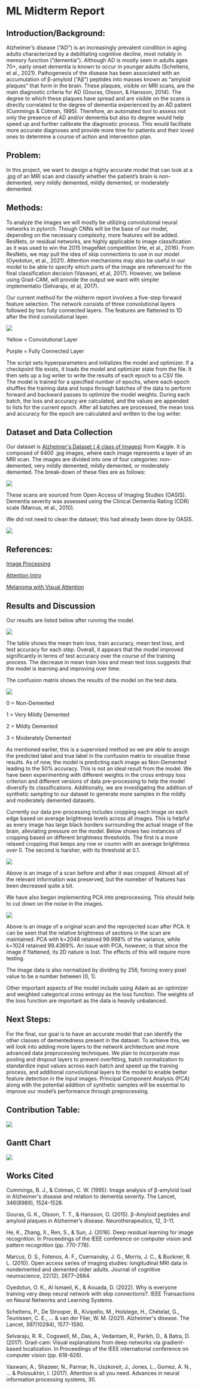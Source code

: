 # ML Midterm Report
## Introduction/Background:
Alzheimer’s disease (“AD”) is an increasingly prevalent condition in aging adults characterized by a debilitating cognitive decline, most notably in memory function (“dementia”). Although AD is mostly seen in adults ages 70+, early onset dementia is known to occur in younger adults (Scheltens, et al., 2021). Pathogenesis of the disease has been associated with an accumulation of β-amyloid (“Aβ”) peptides into masses known as “amyloid plaques” that form in the brain. These plaques, visible on MRI scans, are the main diagnostic criteria for AD (Gouras, Olsson, & Hansson, 2014). The degree to which these plaques have spread and are visible on the scans is directly correlated to the degree of dementia experienced by an AD patient (Cummings & Cotman, 1995). Therefore, an automated tool to assess not only the presence of AD and/or dementia but also its degree would help speed up and further calibrate the diagnostic process. This would facilitate more accurate diagnoses and provide more time for patients and their loved ones to determine a course of action and intervention plan.


## Problem:
In this project, we want to design a highly accurate model that can look at a .jpg of an MRI scan and classify whether the patient’s brain is non-demented, very mildly demented, mildly demented, or moderately demented. 

## Methods:
To analyze the images we will mostly be utilizing convolutional neural networks in pytorch. Though CNNs will be the base of our model, depending on the necessary complexity, more features will be added. ResNets, or residual networks, are highly applicable to image classification as it was used to win the 2015 ImageNet competition (He, et al., 2016). From ResNets, we may pull the idea of skip connections to use in our model (Oyedotun, et al., 2021). Attention mechanisms may also be useful in our model to be able to specify which parts of the image are referenced for the final classification decision (Vaswani, et al, 2017). However, we believe using Grad-CAM, will provide the output we want with simpler implementatio (Selvaraju, et al, 2017).

Our current method for the midterm report involves a five-step forward feature selection. The network consists of three convolutional layers followed by two fully connected layers. The features are flattened to 1D after the third convolutional layer.

![](assets/NetworkArch.JPG)

Yellow = Convolutional Layer

Purple = Fully Connected Layer

The script sets hyperparameters and initializes the model and optimizer. If a checkpoint file exists, it loads the model and optimizer state from the file. It then sets up a log writer to write the results of each epoch to a CSV file. The model is trained for a specified number of epochs, where each epoch shuffles the training data and loops through batches of the data to perform forward and backward passes to optimize the model weights. During each batch, the loss and accuracy are calculated, and the values are appended to lists for the current epoch. After all batches are processed, the mean loss and accuracy for the epoch are calculated and written to the log writer.

## Dataset and Data Collection

Our dataset is [Alzheimer's Dataset ( 4 class of Images)](https://www.kaggle.com/datasets/tourist55/alzheimers-dataset-4-class-of-images) from Kaggle. It is composed of 6400 .jpg images, where each image represents a layer of an MRI scan. The images are divided into one of four categories: non-demented, very mildly demented, mildly demented, or moderately demented. The break-down of these files are as follows:

![](assets/Data_Categories.png)

These scans are sourced from Open Access of Imaging Studies (OASIS). Dementia severity was assessed using the Clinical Dementia Rating (CDR) scale (Marcus, et al., 2010).

We did not need to clean the dataset; this had already been done by OASIS.

![](assets/Class_Visualization.png)

## References:

[Image Processing](https://ieeexplore.ieee.org/document/8320684)

[Attention Intro](https://blog.paperspace.com/image-classification-with-attention/)

[Melanoma with Visual Attention](https://www2.cs.sfu.ca/~hamarneh/ecopy/ipmi2019.pdf) 


## Results and Discussion

Our results are listed below after running the model.

![](assets/Accuracy_Loss_Table.png)

The table shows the mean train loss, train accuracy, mean test loss, and test accuracy for each step. Overall, it appears that the model improved significantly in terms of test accuracy over the course of the training process. The decrease in mean train loss and mean test loss suggests that the model is learning and improving over time.

The confusion matrix shows the results of the model on the test data.

![](assets/Confusion_Matrix.png)

0 = Non-Demented

1 = Very Mildly Demented

2 = Mildly Demented

3 = Moderately Demented

As mentioned earlier, this is a supervised method so we are able to assign the predicted label and true label in the confusion matrix to visualize these results. As of now, the model is predicting each image as Non-Demented leading to the 50% accuracy. This is not an ideal result from the model. We have been experimenting with different weights in the cross entropy loss criterion and different versions of data pre-processing to help the model diversify its classifications. Additionally, we are investigating the addition of synthetic sampling to our dataset to generate more samples in the mildly and moderately demented datasets. 

Currently our data pre-processing includes cropping each image on each edge based on average brightness levels across all images. This is helpful as every image has large black borders surrounding the actual image of the brain, alleviating pressure on the model. Below shows two instances of cropping based on different brightness thresholds. The first is a more relaxed cropping that keeps any row or coumn with an average brightness over 0. The second is harsher, with its threshold at 0.1.

![](assets/Scan_Cropped.png)

Above is an image of a scan before and after it was cropped. Almost all of the relevant information was preserved, but the numeber of features has been decreased quite a bit.

We have also began implementing PCA into preprocessing. This should help to cut down on the noise in the images. 

![](assets/Scan_PCA.png)

Above is an image of a original scan and the reprojected scan after PCA. It can be seen that the relative brightness of sections in the scan are maintained. PCA with k=2048 retained 99.998% of the variance, while k=1024 retained 99.4369%. An issue with PCA, however, is that since the image if flattened, its 2D nature is lost. The effects of this will require more testing.

The image data is also normalized by dividing by 256, forcing every pixel value to be a number between [0, 1].

Other important aspects of the model include using Adam as an optimizer and weighted categorical cross entropy as the loss function. The weights of the loss function are important as the data is heavily unbalanced.

## Next Steps:

For the final, our goal is to have an accurate model that can identify the other classes of dementedness present in the dataset. To achieve this, we will look into adding more layers to the network architecture and more advanced data preprocessing techniques. We plan to incorporate max pooling and dropout layers to prevent overfitting, batch normalization to standardize input values across each batch and speed up the training process, and additional convolutional layers to the model to enable better feature detection in the input images. Principal Component Analysis (PCA) along with the potential addition of synthetic samples will be essential to improve our model’s performance through preprocessing.

## Contribution Table:

![](assets/Contribution_Table_2.png)

## Gantt Chart

![](assets/Gantt_Chart.png)

## Works Cited

Cummings, B. J., & Cotman, C. W. (1995). Image analysis of β-amyloid load in Alzheimer's disease and relation to dementia severity. The Lancet, 346(8989), 1524-1528.

Gouras, G. K., Olsson, T. T., & Hansson, O. (2015). β-Amyloid peptides and amyloid plaques in Alzheimer’s disease. Neurotherapeutics, 12, 3-11.

He, K., Zhang, X., Ren, S., & Sun, J. (2016). Deep residual learning for image recognition. In Proceedings of the IEEE conference on computer vision and pattern recognition (pp. 770-778).

Marcus, D. S., Fotenos, A. F., Csernansky, J. G., Morris, J. C., & Buckner, R. L. (2010). Open access series of imaging studies: longitudinal MRI data in nondemented and demented older adults. Journal of cognitive neuroscience, 22(12), 2677–2684. 

Oyedotun, O. K., Al Ismaeil, K., & Aouada, D. (2022). Why is everyone training very deep neural network with skip connections?. IEEE Transactions on Neural Networks and Learning Systems.

Scheltens, P., De Strooper, B., Kivipelto, M., Holstege, H., Chételat, G., Teunissen, C. E., ... & van der Flier, W. M. (2021). Alzheimer's disease. The Lancet, 397(10284), 1577-1590.

Selvaraju, R. R., Cogswell, M., Das, A., Vedantam, R., Parikh, D., & Batra, D. (2017). Grad-cam: Visual explanations from deep networks via gradient-based localization. In Proceedings of the IEEE international conference on computer vision (pp. 618-626).

Vaswani, A., Shazeer, N., Parmar, N., Uszkoreit, J., Jones, L., Gomez, A. N., ... & Polosukhin, I. (2017). Attention is all you need. Advances in neural information processing systems, 30.






